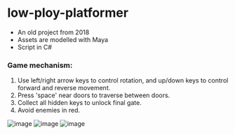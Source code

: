 # low-ploy-platformer
- An old project from 2018
- Assets are modelled with Maya
- Script in C#

### Game mechanism:
1. Use left/right arrow keys to control rotation, and up/down keys to control forward and reverse movement. 
2. Press 'space' near doors to traverse between doors.
3. Collect all hidden keys to unlock final gate.
4. Avoid enemies in red.

![image](https://user-images.githubusercontent.com/59301688/134133687-6021bd13-e63e-40a1-92dd-5b5de3b73a13.png)
![image](https://user-images.githubusercontent.com/59301688/134134364-1435a48b-5dae-4124-8e33-5b7f10efaf43.png)
![image](https://user-images.githubusercontent.com/59301688/134134773-dabc8c1e-bfde-46a4-a9e3-fb027c66af9f.png)

